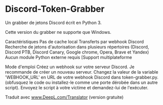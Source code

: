 # Discord-Token-Grabber
Un grabber de jetons Discord écrit en Python 3.

Cette version du grabber ne supporte que Windows.

Caractéristiques
Pas de cache local
Transferts par webhook Discord
Recherche de jetons d'autorisation dans plusieurs répertoires (Discord, Discord PTB, Discord Canary, Google chrome, Opera, Brave et Yandex)
Aucun module Python externe requis
[Support multiplateforme

Mode d'emploi
Créez un webhook sur votre serveur Discord. Je recommande de créer un nouveau serveur.
Changez la valeur de la variable 'WEBHOOK_URL' en URL de votre webhook Discord dans token-grabber.py.
(obfusquez le code ou installez-le comme une porte dérobée dans un autre script).
Envoyez le script à votre victime et demandez-lui de l'exécuter.


Traduit avec www.DeepL.com/Translator (version gratuite)
